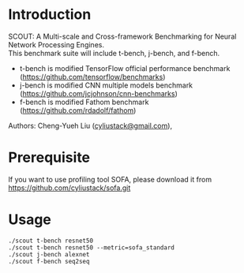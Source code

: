 # Introduction
SCOUT: A Multi-scale and Cross-framework Benchmarking for Neural Network Processing Engines.  
This benchmark suite will include t-bench, j-bench, and f-bench. 
* t-bench is modified TensorFlow official performance benchmark (https://github.com/tensorflow/benchmarks)
* j-bench is modified CNN multiple models benchmark (https://github.com/jcjohnson/cnn-benchmarks)
* f-bench is modified Fathom benchmark (https://github.com/rdadolf/fathom)  

Authors: Cheng-Yueh Liu (cyliustack@gmail.com),  
# Prerequisite
If you want to use profiling tool SOFA, please download it from https://github.com/cyliustack/sofa.git   
  

# Usage   
```
./scout t-bench resnet50
./scout t-bench resnet50 --metric=sofa_standard
./scout j-bench alexnet
./scout f-bench seq2seq
```
